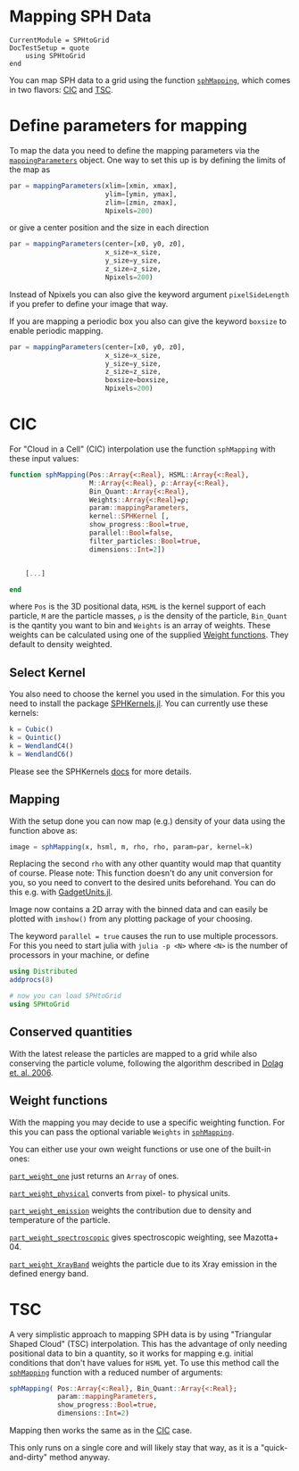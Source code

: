 # Mapping SPH Data

```@meta
CurrentModule = SPHtoGrid
DocTestSetup = quote
    using SPHtoGrid
end
```

You can map SPH data to a grid using the function [`sphMapping`](@ref), which comes in two flavors: [CIC](@ref) and [TSC](@ref).


# Define parameters for mapping

To map the data you need to define the mapping parameters via the [`mappingParameters`](@ref) object.
One way to set this up is by defining the limits of the map as

```julia
par = mappingParameters(xlim=[xmin, xmax],
                        ylim=[ymin, ymax],
                        zlim=[zmin, zmax],
                        Npixels=200)
```

or give a center position and the size in each direction

```julia
par = mappingParameters(center=[x0, y0, z0], 
                        x_size=x_size, 
                        y_size=y_size,
                        z_size=z_size,
                        Npixels=200)
```

Instead of Npixels you can also give the keyword argument `pixelSideLength` if you prefer to define your image that way.

If you are mapping a periodic box you also can give the keyword `boxsize` to enable periodic mapping.

```julia
par = mappingParameters(center=[x0, y0, z0], 
                        x_size=x_size, 
                        y_size=y_size,
                        z_size=z_size,
                        boxsize=boxsize,
                        Npixels=200)
```

# CIC

For "Cloud in a Cell" (CIC) interpolation use the function `sphMapping` with these input values:

```julia
function sphMapping(Pos::Array{<:Real}, HSML::Array{<:Real}, 
                    M::Array{<:Real}, ρ::Array{<:Real}, 
                    Bin_Quant::Array{<:Real},
                    Weights::Array{<:Real}=ρ;
                    param::mappingParameters,
                    kernel::SPHKernel [,
                    show_progress::Bool=true,
                    parallel::Bool=false,
                    filter_particles::Bool=true,
                    dimensions::Int=2])


    [...]

end
```

where `Pos` is the 3D positional data, `HSML` is the kernel support of each particle, `M` are the particle masses, `ρ` is the density of the particle, `Bin_Quant` is the qantity you want to bin and `Weights` is an array of weights. These weights can be calculated using one of the supplied [Weight functions](@ref). They default to density weighted.

## Select Kernel

You also need to choose the kernel you used in the simulation. For this you need to install the package [SPHKernels.jl](https://github.com/LudwigBoess/SPHKernels.jl). You can currently use these kernels:

```julia
k = Cubic()
k = Quintic()
k = WendlandC4()
k = WendlandC6()
```

Please see the SPHKernels [docs](https://ludwigboess.github.io/SPHKernels.jl/stable/) for more details.

## Mapping

With the setup done you can now map (e.g.) density of your data using the function above as:

```julia
image = sphMapping(x, hsml, m, rho, rho, param=par, kernel=k)
```

Replacing the second `rho` with any other quantity would map that quantity of course.
Please note: This function doesn't do any unit conversion for you, so you need to convert to the desired units beforehand. You can do this e.g. with [GadgetUnits.jl](https://github.com/LudwigBoess/GadgetUnits.jl).

Image now contains a 2D array with the binned data and can easily be plotted with `imshow()` from any plotting package of your choosing.

The keyword `parallel = true` causes the run to use multiple processors. For this you need to start julia with `julia -p <N>` where `<N>` is the number of processors in your machine, or define

```julia
using Distributed
addprocs(8)

# now you can load SPHtoGrid
using SPHtoGrid
```

## Conserved quantities

With the latest release the particles are mapped to a grid while also conserving the particle volume, following the algorithm described in [Dolag et. al. 2006](https://ui.adsabs.harvard.edu/link_gateway/2005MNRAS.363...29D/doi:10.1111/j.1365-2966.2005.09452.x).

## Weight functions

With the mapping you may decide to use a specific weighting function. For this you can pass the optional variable `Weights` in [`sphMapping`](@ref).

You can either use your own weight functions or use one of the built-in ones:

[`part_weight_one`](@ref) just returns an `Array` of ones.

[`part_weight_physical`](@ref) converts from pixel- to physical units.

[`part_weight_emission`](@ref) weights the contribution due to density and temperature of the particle.

[`part_weight_spectroscopic`](@ref) gives spectroscopic weighting, see Mazotta+ 04.

[`part_weight_XrayBand`](@ref) weights the particle due to its Xray emission in the defined energy band.


# TSC

A very simplistic approach to mapping SPH data is by using "Triangular Shaped Cloud" (TSC) interpolation. This has the advantage of only needing positional data to bin a quantity, so it works for mapping e.g. initial conditions that don't have values for `HSML` yet. To use this method call the [`sphMapping`](@ref) function with a reduced number of arguments:

```julia
sphMapping( Pos::Array{<:Real}, Bin_Quant::Array{<:Real};
            param::mappingParameters,
            show_progress::Bool=true,
            dimensions::Int=2)
```

Mapping then works the same as in the [CIC](@ref) case.

This only runs on a single core and will likely stay that way, as it is a "quick-and-dirty" method anyway.